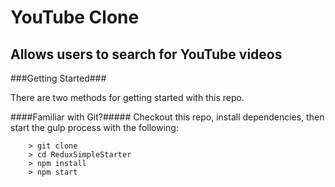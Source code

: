 # YouTube Clone
## Allows users to search for YouTube videos

###Getting Started###

There are two methods for getting started with this repo.

####Familiar with Git?#####
Checkout this repo, install dependencies, then start the gulp process with the following:

```
	> git clone
	> cd ReduxSimpleStarter
	> npm install
	> npm start
```

